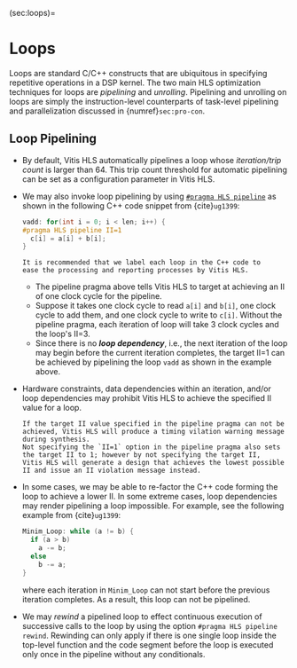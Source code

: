 (sec:loops)=
# Loops
Loops are standard C/C++ constructs that are ubiquitous in specifying
repetitive operations in a DSP kernel. The two main HLS optimization
techniques for loops are *pipelining* and *unrolling*. Pipelining and
unrolling on loops are simply the instruction-level counterparts of
task-level pipelining and parallelization discussed in
{numref}`sec:pro-con`.

## Loop Pipelining
* By default, Vitis HLS automatically pipelines a loop whose 
  *iteration/trip count* is larger than $64$. This trip count
  threshold for automatic pipelining can be set as a configuration
  parameter in Vitis HLS. 

* We may also invoke loop pipelining by using [`#pragma HLS
  pipeline`](https://docs.xilinx.com/r/en-US/ug1399-vitis-hls/pragma-HLS-pipeline)
  as shown in the following C++ code snippet from {cite}`ug1399`:
  ```c++
  vadd: for(int i = 0; i < len; i++) {
  #pragma HLS pipeline II=1
    c[i] = a[i] + b[i];
  } 
  ```
   
  ```{tip}
  It is recommended that we label each loop in the C++ code to 
  ease the processing and reporting processes by Vitis HLS.
  ```

  - The pipeline pragma above tells Vitis HLS to target at achieving an II
     of one clock cycle for the pipeline.
  - Suppose it takes one clock cycle to read `a[i]` and `b[i]`, one
     clock cycle to add them, and one clock cycle to write to
     `c[i]`. Without the pipeline pragma, each iteration of loop
     will take 3 clock cycles and the loop's II=3.
  - Since there is no ***loop dependency***, i.e., the next iteration
     of the loop may begin before the current iteration completes, the
     target II=1 can be achieved by pipelining the loop `vadd` as
     shown in the example above.


* Hardware constraints, data dependencies within an iteration, and/or
  loop dependencies may prohibit Vitis HLS to achieve the specified II
  value for a loop.
  ```{tip}
  If the target II value specified in the pipeline pragma can not be
  achieved, Vitis HLS will produce a timing vilation warning message
  during synthesis. 
  Not specifying the `II=1` option in the pipeline pragma also sets
  the target II to 1; however by not specifying the target II, 
  Vitis HLS will generate a design that achieves the lowest possible
  II and issue an II violation message instead.
  ```
* In some cases, we may be able to re-factor the C++ code forming the
  loop to achieve a lower II.  In some extreme cases, loop
  dependencies may render pipelining a loop impossible. For example,
  see the following example from {cite}`ug1399`:
  ```c++ 
  Minim_Loop: while (a != b) {
    if (a > b)
      a -= b; 
    else 
      b -= a; 
  } 
  ``` 
  where each iteration in `Minim_Loop` can
  not start before the previous iteration completes. As a result, this
  loop can not be pipelined.

* We may *rewind* a pipelined loop to effect continuous execution of
  successive calls to the loop by using the option `#pragma HLS
  pipeline rewind`.  Rewinding can only apply if there is one single
  loop inside the top-level function and the code segment before the
  loop is executed only once in the pipeline without any conditionals.

